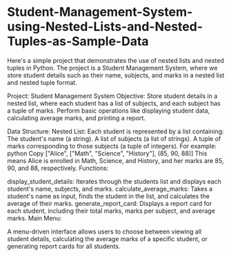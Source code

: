 # Student-Management-System-using-Nested-Lists-and-Nested-Tuples-as-Sample-Data
Here's a simple project that demonstrates the use of nested lists and nested tuples in Python. The project is a Student Management System, where we store student details such as their name, subjects, and marks in a nested list and nested tuple format.

Project: Student Management System
Objective:
Store student details in a nested list, where each student has a list of subjects, and each subject has a tuple of marks.
Perform basic operations like displaying student data, calculating average marks, and printing a report.

Data Structure:
Nested List: Each student is represented by a list containing:
The student's name (a string).
A list of subjects (a list of strings).
A tuple of marks corresponding to those subjects (a tuple of integers).
For example:
python
Copy
["Alice", ["Math", "Science", "History"], (85, 90, 88)]
This means Alice is enrolled in Math, Science, and History, and her marks are 85, 90, and 88, respectively.
Functions:

display_student_details: Iterates through the students list and displays each student's name, subjects, and marks.
calculate_average_marks: Takes a student's name as input, finds the student in the list, and calculates the average of their marks.
generate_report_card: Displays a report card for each student, including their total marks, marks per subject, and average marks.
Main Menu:

A menu-driven interface allows users to choose between viewing all student details, calculating the average marks of a specific student, or generating report cards for all students.
